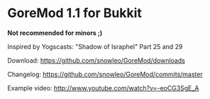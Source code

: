 GoreMod 1.1 for Bukkit
========================

**Not recommended for minors ;)**

Inspired by Yogscasts: "Shadow of Israphel" Part 25 and 29

Download: https://github.com/snowleo/GoreMod/downloads

Changelog: https://github.com/snowleo/GoreMod/commits/master

Example video: http://www.youtube.com/watch?v=-eoCG3SgE_A